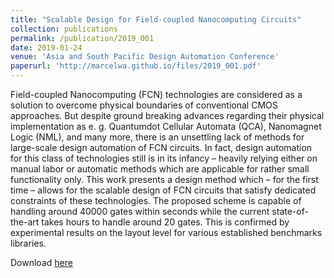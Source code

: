 ```yaml
---
title: "Scalable Design for Field-coupled Nanocomputing Circuits"
collection: publications
permalink: /publication/2019_001
date: 2019-01-24
venue: 'Asia and South Pacific Design Automation Conference'
paperurl: 'http://marcelwa.github.io/files/2019_001.pdf'
---
```


Field-coupled Nanocomputing (FCN) technologies are considered as a solution to overcome physical boundaries of conventional CMOS approaches. But despite ground breaking advances regarding their physical implementation as e. g. Quantumdot Cellular Automata (QCA), Nanomagnet Logic (NML), and many more, there is an unsettling lack of methods for large-scale design automation of FCN circuits. In fact, design automation for this class of technologies still is in its infancy – heavily relying either on manual labor or automatic methods which are applicable for rather small functionality only. This work presents a design method which – for the first time – allows for the scalable design of FCN circuits that satisfy dedicated constraints of these technologies. The proposed scheme is capable of handling around 40000 gates within seconds while the current state-of-the-art takes hours to handle around 20 gates. This is confirmed by experimental results on the layout level for various established benchmarks libraries.

Download [here](http://marcelwa.github.io/files/2019_001.pdf)
